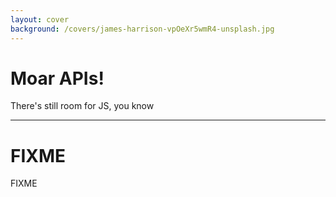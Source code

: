```yaml
---
layout: cover
background: /covers/james-harrison-vpOeXr5wmR4-unsplash.jpg
---
```


# Moar APIs!

There's still room for JS, you know

---

# FIXME

FIXME

<!--
URL et URLSearchParams
Intl.* (DateTimeFormat dont Range, Collator, DisplayNames, ListFormat, Segmenter…)
What else?
-->